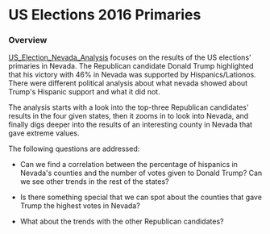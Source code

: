 # US Elections 2016 Primaries

### Overview

[US_Election_Nevada_Analysis][id1] focuses on the results of the US elections' primaries in Nevada. The Republican candidate Donald Trump highlighted that his victory with 46% in Nevada was supported by Hispanics/Lationos. There were different political analysis about what nevada showed about Trump's Hispanic support and what it did not. 

The analysis starts with a look into the top-three Republican candidates' results in the four given states, then it zooms in to look into Nevada, and finally digs deeper into the results of an interesting county in Nevada that gave extreme values.

The following questions are addressed:

* Can we find a correlation between the percentage of hispanics in Nevada's counties and the number of votes given to Donald Trump? Can we see other trends in the rest of the states?

* Is there something special that we can spot about the counties that gave Trump the highest votes in Nevada?

* What about the trends with the other Republican candidates?

[id1]:https://github.com/OmaymaS/US-Elections-2016/blob/master/US_Election_Nevada_Analysis.md
